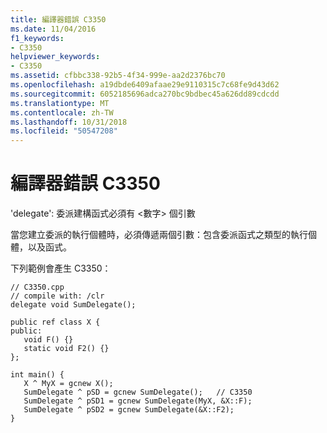 ```yaml
---
title: 編譯器錯誤 C3350
ms.date: 11/04/2016
f1_keywords:
- C3350
helpviewer_keywords:
- C3350
ms.assetid: cfbbc338-92b5-4f34-999e-aa2d2376bc70
ms.openlocfilehash: a19dbde6409afaae29e9110315c7c68fe9d43d62
ms.sourcegitcommit: 6052185696adca270bc9bdbec45a626dd89cdcdd
ms.translationtype: MT
ms.contentlocale: zh-TW
ms.lasthandoff: 10/31/2018
ms.locfileid: "50547208"
---
```

# <a name="compiler-error-c3350"></a>編譯器錯誤 C3350

'delegate': 委派建構函式必須有 <數字> 個引數

當您建立委派的執行個體時，必須傳遞兩個引數：包含委派函式之類型的執行個體，以及函式。

下列範例會產生 C3350：

```
// C3350.cpp
// compile with: /clr
delegate void SumDelegate();

public ref class X {
public:
   void F() {}
   static void F2() {}
};

int main() {
   X ^ MyX = gcnew X();
   SumDelegate ^ pSD = gcnew SumDelegate();   // C3350
   SumDelegate ^ pSD1 = gcnew SumDelegate(MyX, &X::F);
   SumDelegate ^ pSD2 = gcnew SumDelegate(&X::F2);
}
```
